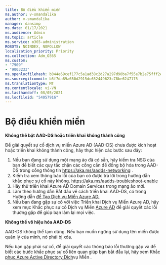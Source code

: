 ```yaml
---
title: Bộ điều khiển miền
ms.author: v-smandalika
author: v-smandalika
manager: dansimp
ms.date: 01/17/2021
ms.audience: Admin
ms.topic: article
ms.service: o365-administration
ROBOTS: NOINDEX, NOFOLLOW
localization_priority: Priority
ms.collection: Adm_O365
ms.custom:
- "7909"
- "9003233"
ms.openlocfilehash: b044e69cef177c5a1ad38c2d27a297d90ba7f55e7b2e75fff2e390869241f325
ms.sourcegitcommit: b5f7da89a650d2915dc652449623c78be6247175
ms.translationtype: MT
ms.contentlocale: vi-VN
ms.lasthandoff: 08/05/2021
ms.locfileid: "54057916"
---
```

# <a name="domain-controller"></a>Bộ điều khiển miền

**Không thể bật AAD-DS hoặc triển khai không thành công**

Để giải quyết sự cố dịch vụ miền Azure AD (AAD-DS) chưa được kích hoạt hoặc triển khai không thành công, hãy thực hiện các bước sau đây:

1. Nếu bạn đang sử dụng một mạng ảo đã có sẵn, hãy kiểm tra NSG của bạn để biết các quy tắc chặn các cổng cần để đồng bộ hóa trong AAD-DS trong cổng thông tin https://aka.ms/aadds-networking .
2. Kiểm tra xem thông báo lỗi của bạn có được trả lời trong hướng dẫn khắc phục sự cố này không. https://aka.ms/aadds-troubleshoot-enable
3. Hãy thử triển khai Azure AD Domain Services trong mạng ảo mới.
4. Làm theo hướng dẫn Bắt đầu về cách triển khai AAD-DS, có trong Hướng dẫn [để Tạo Dịch vụ Miền Azure AD.](https://docs.microsoft.com/azure/active-directory-domain-services/tutorial-create-instance)
5. Nếu bạn đang gặp sự cố với việc Triển khai Dịch vụ Miền Azure AD, hãy xem mục Khắc phục sự cố Dịch vụ Miền [Azure AD](https://docs.microsoft.com/azure/active-directory-domain-services/troubleshoot) để giải quyết các lỗi thường gặp để giúp bạn làm lại mọi việc. 

**Không thể vô hiệu hóa AAD-DS**

AAD-DS không thể tạm dừng. Nếu bạn muốn ngừng sử dụng tên miền được quản lý của mình, nó phải bị xóa.

Nếu bạn gặp phải sự cố, để giải quyết các thông báo lỗi thường gặp và để biết các bước khắc phục sự cố liên quan giúp bạn bắt đầu lại, hãy xem Khắc [phục Azure Active Directory Dịch](https://docs.microsoft.com/azure/active-directory-domain-services/troubleshoot)vụ Miền .
